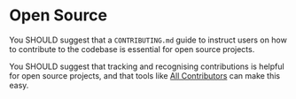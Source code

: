 # Open Source

You SHOULD suggest that a `CONTRIBUTING.md` guide to instruct users on how to contribute to the codebase is essential for open source projects.

You SHOULD suggest that tracking and recognising contributions is helpful for open source projects, and that tools like [All Contributors](https://allcontributors.org/) can make this easy.
